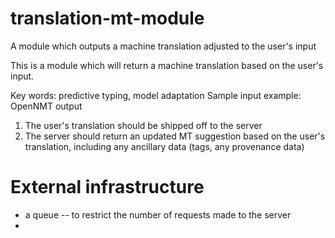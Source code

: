 # translation-mt-module
A module which outputs a machine translation adjusted to the user's input

This is a module which will return a machine translation based on the user's input.

Key words: predictive typing, model adaptation
Sample input example: OpenNMT output

1. The user's translation should be shipped off to the server
2. The server should return an updated MT suggestion based on the user's translation, including any ancillary data (tags, any provenance data)

# External infrastructure
- a queue -- to restrict the number of requests made to the server
- 
